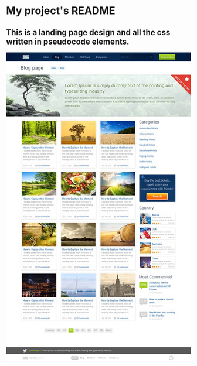 # My project's README

## This is a landing page design and all the css written in pseudocode elements.

![](https://github.com/geekfahim/Blog-Landing-Page/blob/master/blog.jpg)
